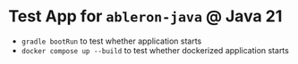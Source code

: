 # Test App for `ableron-java` @ Java 21

* `gradle bootRun` to test whether application starts
* `docker compose up --build` to test whether dockerized application starts

